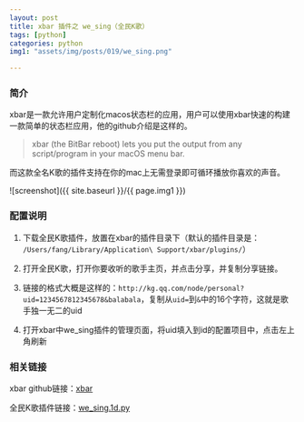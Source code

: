 ```yaml
---
layout: post
title: xbar 插件之 we_sing（全民K歌）
tags: [python]
categories: python
img1: "assets/img/posts/019/we_sing.png"

---
```


### 简介

xbar是一款允许用户定制化macos状态栏的应用，用户可以使用xbar快速的构建一款简单的状态栏应用，他的github介绍是这样的。

>  xbar (the BitBar reboot) lets you put the output from any script/program in your macOS menu bar.

而这款全名K歌的插件支持在你的mac上无需登录即可循环播放你喜欢的声音。

![screenshot]({{ site.baseurl }}/{{ page.img1 }})

### 配置说明

1. 下载全民K歌插件，放置在xbar的插件目录下（默认的插件目录是：` /Users/fang/Library/Application\ Support/xbar/plugins/`）

2. 打开全民K歌，打开你要收听的歌手主页，并点击分享，并复制分享链接。
3. 链接的格式大概是这样的：`http://kg.qq.com/node/personal?uid=1234567812345678&balabala`，复制从`uid=`到`&`中的16个字符，这就是歌手独一无二的uid
4. 打开xbar中we_sing插件的管理页面，将uid填入到id的配置项目中，点击左上角刷新

### 相关链接

xbar github链接：[xbar](https://github.com/matryer/xbar)

全民K歌插件链接：[we_sing.1d.py](https://github.com/xfangfang/studyPython/blob/master/we_sing.1d.py)
